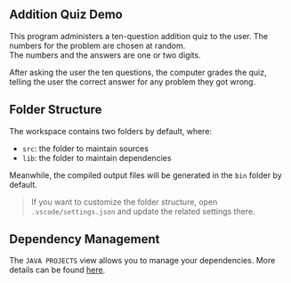 ## Addition Quiz Demo

This program administers a ten-question addition quiz to the user.  The numbers for the problem are chosen at random.  
The numbers and the answers are one or two digits.  

After asking the user the ten questions, the computer grades the quiz, telling the user the correct answer for any problem they got wrong.
## Folder Structure

The workspace contains two folders by default, where:

- `src`: the folder to maintain sources
- `lib`: the folder to maintain dependencies

Meanwhile, the compiled output files will be generated in the `bin` folder by default.

> If you want to customize the folder structure, open `.vscode/settings.json` and update the related settings there.

## Dependency Management

The `JAVA PROJECTS` view allows you to manage your dependencies. More details can be found [here](https://github.com/microsoft/vscode-java-dependency#manage-dependencies).
